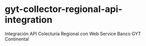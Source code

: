 # gyt-collector-regional-api-integration
Integración API Colecturía Regional con Web Service Banco GYT Continental
